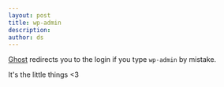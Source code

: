 ```yaml
---
layout: post
title: wp-admin
description:
author: ds
---
```


[Ghost](http://ghost.org) redirects you to the login if you type `wp-admin` by mistake.

It's the little things <3
